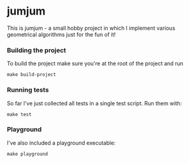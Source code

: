 # jumjum

This is jumjum - a small hobby project in which I implement various geometrical algorithms just for the fun of it!

### Building the project

To build the project make sure you're at the root of the project and run

```
make build-project
```

### Running tests

So far I've just collected all tests in a single test script. Run them with:

```
make test
```

### Playground

I've also included a playground executable:

```
make playground
```
